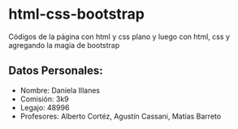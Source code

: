 # html-css-bootstrap
Códigos de la página con html y css plano y luego con html, css y agregando la magia de bootstrap

## Datos Personales:
- Nombre: Daniela Illanes
- Comisión: 3k9
- Legajo: 48996
- Profesores: Alberto Cortéz, Agustín Cassani, Matías Barreto
